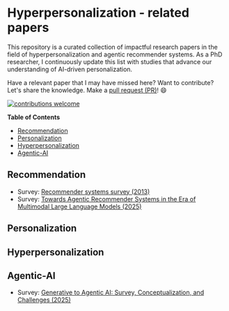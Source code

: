 # Hyperpersonalization - related papers

This repository is a curated collection of impactful research papers in the field of hyperpersonalization and agentic recommender systems. As a PhD researcher, I continuously update this list with studies that advance our understanding of AI-driven personalization.

Have a relevant paper that I may have missed here? Want to contribute? Let's share the knowledge. Make a [pull request (PR)](https://github.com/kanishkaRandunu/Hyperpersonalization-papers/pulls)! 😄

[![contributions welcome](https://img.shields.io/badge/contributions-welcome-brightgreen.svg?style=flat)](./Contributing.md)

**Table of Contents**

- [Recommendation](#recommendation)
- [Personalization](#personalization)
- [Hyperpersonalization](#hyperpersonalization)
- [Agentic-AI](#agentic-ai)

## Recommendation
- Survey: [Recommender systems survey (2013)](http://irntez.ir/wp-content/uploads/2016/12/sciencedirec.pdf)
- Survey: [Towards Agentic Recommender Systems in the Era of Multimodal
Large Language Models (2025)](https://arxiv.org/pdf/2503.16734)
 
## Personalization

## Hyperpersonalization

## Agentic-AI
- Survey: [Generative to Agentic AI: Survey, Conceptualization, and Challenges (2025)](https://arxiv.org/pdf/2504.18875)
